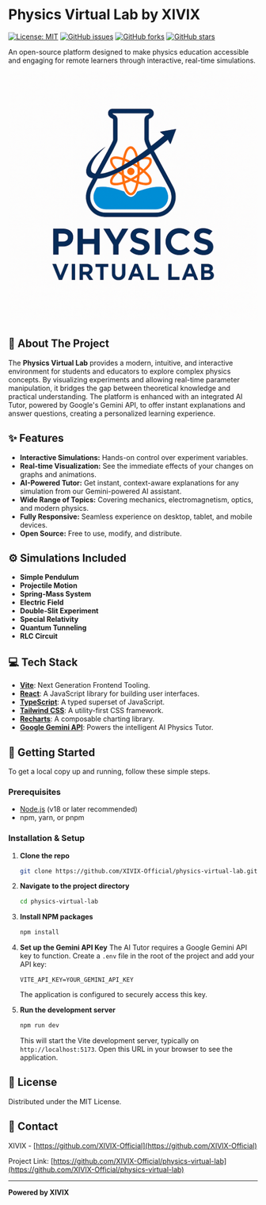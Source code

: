 
# Physics Virtual Lab by XIVIX

[![License: MIT](https://img.shields.io/badge/License-MIT-yellow.svg)](https://opensource.org/licenses/MIT)
[![GitHub issues](https://img.shields.io/github/issues/XIVIX-Official/physics-virtual-lab)](https://github.com/XIVIX-Official/physics-virtual-lab/issues)
[![GitHub forks](https://img.shields.io/github/forks/XIVIX-Official/physics-virtual-lab)](https://github.com/XIVIX-Official/physics-virtual-lab/network)
[![GitHub stars](https://img.shields.io/github/stars/XIVIX-Official/physics-virtual-lab)](https://github.com/XIVIX-Official/physics-virtual-lab/stargazers)

An open-source platform designed to make physics education accessible and engaging for remote learners through interactive, real-time simulations.

![Physics Virtual Lab Logo](./icons/icon-512x512.png)

## 🔬 About The Project

The **Physics Virtual Lab** provides a modern, intuitive, and interactive environment for students and educators to explore complex physics concepts. By visualizing experiments and allowing real-time parameter manipulation, it bridges the gap between theoretical knowledge and practical understanding. The platform is enhanced with an integrated AI Tutor, powered by Google's Gemini API, to offer instant explanations and answer questions, creating a personalized learning experience.

## ✨ Features

- **Interactive Simulations:** Hands-on control over experiment variables.
- **Real-time Visualization:** See the immediate effects of your changes on graphs and animations.
- **AI-Powered Tutor:** Get instant, context-aware explanations for any simulation from our Gemini-powered AI assistant.
- **Wide Range of Topics:** Covering mechanics, electromagnetism, optics, and modern physics.
- **Fully Responsive:** Seamless experience on desktop, tablet, and mobile devices.
- **Open Source:** Free to use, modify, and distribute.

## ⚙️ Simulations Included

-   **Simple Pendulum**
-   **Projectile Motion**
-   **Spring-Mass System**
-   **Electric Field**
-   **Double-Slit Experiment**
-   **Special Relativity**
-   **Quantum Tunneling**
-   **RLC Circuit**

## 💻 Tech Stack

-   **[Vite](https://vitejs.dev/)**: Next Generation Frontend Tooling.
-   **[React](https://react.dev/)**: A JavaScript library for building user interfaces.
-   **[TypeScript](https://www.typescriptlang.org/)**: A typed superset of JavaScript.
-   **[Tailwind CSS](https://tailwindcss.com/)**: A utility-first CSS framework.
-   **[Recharts](https://recharts.org/)**: A composable charting library.
-   **[Google Gemini API](https://ai.google.dev/)**: Powers the intelligent AI Physics Tutor.

## 🚀 Getting Started

To get a local copy up and running, follow these simple steps.

### Prerequisites

-   [Node.js](https://nodejs.org/) (v18 or later recommended)
-   npm, yarn, or pnpm

### Installation & Setup

1.  **Clone the repo**
    ```sh
    git clone https://github.com/XIVIX-Official/physics-virtual-lab.git
    ```
2.  **Navigate to the project directory**
    ```sh
    cd physics-virtual-lab
    ```
3.  **Install NPM packages**
    ```sh
    npm install
    ```
4.  **Set up the Gemini API Key**
    The AI Tutor requires a Google Gemini API key to function. Create a `.env` file in the root of the project and add your API key:
    ```
    VITE_API_KEY=YOUR_GEMINI_API_KEY
    ```
    The application is configured to securely access this key.

5.  **Run the development server**
    ```sh
    npm run dev
    ```
    This will start the Vite development server, typically on `http://localhost:5173`. Open this URL in your browser to see the application.

## 📜 License

Distributed under the MIT License.

## 📧 Contact

XIVIX - [https://github.com/XIVIX-Official](https://github.com/XIVIX-Official)

Project Link: [https://github.com/XIVIX-Official/physics-virtual-lab](https://github.com/XIVIX-Official/physics-virtual-lab)

---
**Powered by XIVIX**
